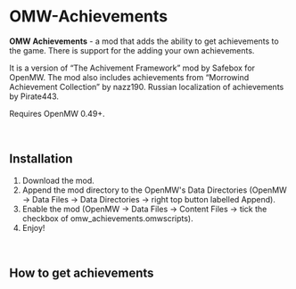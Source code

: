 # OMW-Achievements

**OMW Achievements** - a mod that adds the ability to get achievements to the game. There is support for the adding your own achievements. 

It is a version of “The Achivement Framework” mod by Safebox for OpenMW. The mod also includes achievements from “Morrowind Achievement Collection” by nazz190. Russian localization of achievements by Pirate443.

Requires OpenMW 0.49+.

<br>

## Installation

1. Download the mod.
2. Append the mod directory to the OpenMW's Data Directories (OpenMW -> Data Files -> Data Directories -> right top button labelled Append).
3. Enable the mod (OpenMW -> Data Files -> Content Files -> tick the checkbox of omw_achievements.omwscripts).
4. Enjoy!

<br>

## How to get achievements
